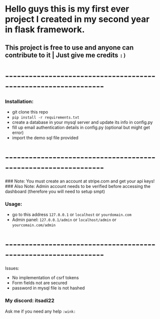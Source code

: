 # Hello guys this is my first ever project I created in my second year in flask framework.

## This project is free to use and anyone can contribute to it | Just give me credits `:)`

# ---------------------------------------------------------------

### Installation:

- git clone this repo
- `pip install -r requirements.txt`
- create a database in your mysql server and update its info in config.py
- fill up email authentication details in config.py (optional but might get error)
- import the demo sql file provided

# ---------------------------------------------------------------
<span color='red'>
### Note: You must create an account at stripe.com and get your api keys! 
### Also Note: Admin account needs to be verified before accessing the dashboard (therefore you will need to setup smpt)
</span>

### Usage:
- go to this address `127.0.0.1` or `localhost` or `yourdomain.com`
- Admin panel: `127.0.0.1/admin` or `localhost/admin` or `yourcomain.com/admin`

# ---------------------------------------------------------------

Issues:
  - No implementation of csrf tokens
  - Form fields not are secured
  - password in mysql file is not hashed 



### <span color="green"> My discord: itsadi22 </span>
Ask me if you need any help `:wink:`